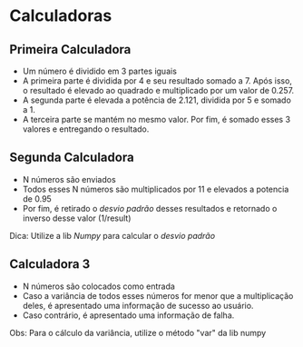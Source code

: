 # Calculadoras
## Primeira Calculadora
- Um número é dividido em 3 partes iguais
- A primeira parte é dividida por 4 e seu resultado somado a 7. Após isso, o resultado
é elevado ao quadrado e multiplicado por um valor de 0.257.
- A segunda parte é elevada a potência de 2.121, dividida por 5 e somado a 1.
- A terceira parte se mantém no mesmo valor.
Por fim, é somado esses 3 valores e entregando o resultado.

## Segunda Calculadora
- N números são enviados
- Todos esses N números são multiplicados por 11 e elevados a potencia de 0.95
- Por fim, é retirado o *desvio padrão* desses resultados e retornado o inverso desse valor (1/result)

Dica: Utilize a lib *Numpy* para calcular o *desvio padrão*

## Calculadora 3
- N números são colocados como entrada
- Caso a variância de todos esses números for menor que a multiplicação deles, é apresentado uma informação de sucesso ao usuário.
- Caso contrário, é apresentado uma informação de falha.

Obs: Para o cálculo da variância, utilize o método "var" da lib numpy